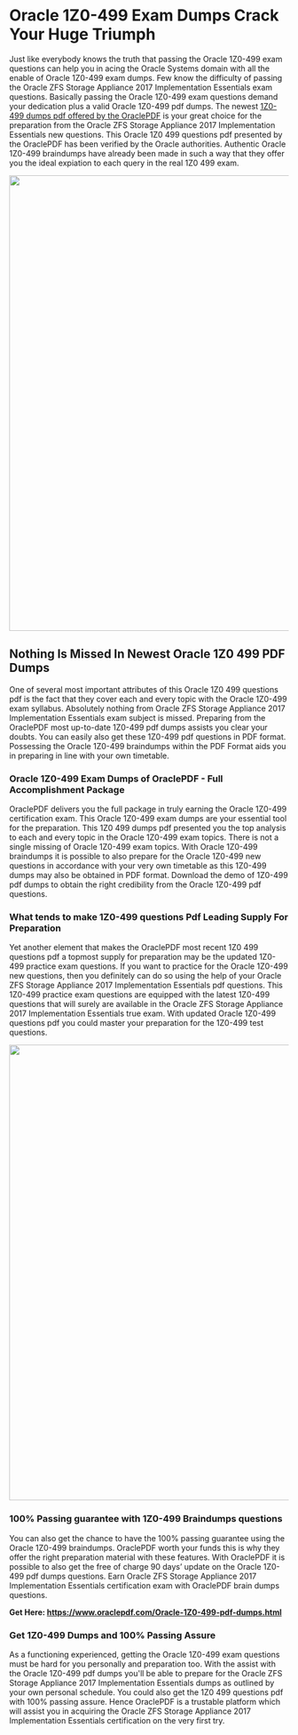 <h1>Oracle 1Z0-499 Exam Dumps Crack Your Huge Triumph</h1>
<p>Just like everybody knows the truth that passing the Oracle 1Z0-499 exam questions can help you in acing the&nbsp;Oracle Systems&nbsp;domain with all the enable of Oracle 1Z0-499 exam dumps. Few know the difficulty of passing the Oracle ZFS Storage Appliance 2017 Implementation Essentials exam questions. Basically passing the Oracle 1Z0-499 exam questions demand your dedication plus a valid Oracle 1Z0-499 pdf dumps. The newest&nbsp;<a href="https://www.oraclepdf.com/Oracle-1Z0-499-pdf-dumps.html">1Z0-499 dumps pdf offered by the OraclePDF</a>&nbsp;is your great choice for the preparation from the Oracle ZFS Storage Appliance 2017 Implementation Essentials new questions. This Oracle 1Z0 499 questions pdf presented by the OraclePDF has been verified by the Oracle authorities. Authentic Oracle 1Z0-499 braindumps have already been made in such a way that they offer you the ideal expiation to each query in the real 1Z0 499 exam.</p>
<p><a href="https://www.oraclepdf.com/Oracle-1Z0-499-pdf-dumps.html"><img src="https://i.ibb.co/mJY6Knz/1.png" width="820" /></a></p>
<h2>Nothing Is Missed In Newest Oracle 1Z0 499 PDF Dumps</h2>
<p>One of several most important attributes of this Oracle 1Z0 499 questions pdf is the fact that they cover each and every topic with the Oracle 1Z0-499 exam syllabus. Absolutely nothing from Oracle ZFS Storage Appliance 2017 Implementation Essentials exam subject is missed. Preparing from the OraclePDF most up-to-date 1Z0-499 pdf dumps assists you clear your doubts. You can easily also get these 1Z0-499 pdf questions in PDF format. Possessing the Oracle 1Z0-499 braindumps within the PDF Format aids you in preparing in line with your own timetable.</p>
<h3>Oracle 1Z0-499 Exam Dumps of OraclePDF - Full Accomplishment Package</h3>
<p>OraclePDF delivers you the full package in truly earning the Oracle 1Z0-499 certification exam. This Oracle 1Z0-499 exam dumps are your essential tool for the preparation. This 1Z0 499 dumps pdf presented you the top analysis to each and every topic in the Oracle 1Z0-499 exam topics. There is not a single missing of Oracle 1Z0-499 exam topics. With Oracle 1Z0-499 braindumps it is possible to also prepare for the Oracle 1Z0-499 new questions in accordance with your very own timetable as this 1Z0-499 dumps may also be obtained in PDF format. Download the demo of 1Z0-499 pdf dumps to obtain the right credibility from the Oracle 1Z0-499 pdf questions.</p>
<h3>What tends to make 1Z0-499 questions Pdf Leading Supply For Preparation</h3>
<p>Yet another element that makes the OraclePDF most recent 1Z0 499 questions pdf a topmost supply for preparation may be the updated 1Z0-499 practice exam questions. If you want to practice for the Oracle 1Z0-499 new questions, then you definitely can do so using the help of your Oracle ZFS Storage Appliance 2017 Implementation Essentials pdf questions. This 1Z0-499 practice exam questions are equipped with the latest 1Z0-499 questions that will surely are available in the Oracle ZFS Storage Appliance 2017 Implementation Essentials true exam. With updated Oracle 1Z0-499 questions pdf you could master your preparation for the 1Z0-499 test questions.</p>
<p><img src="https://i.ibb.co/TWQ7T6D/2.png" width="820" /></p>
<h3>100% Passing guarantee with 1Z0-499 Braindumps questions</h3>
<p>You can also get the chance to have the 100% passing guarantee using the Oracle 1Z0-499 braindumps. OraclePDF worth your funds this is why they offer the right preparation material with these features. With OraclePDF it is possible to also get the free of charge 90 days&rsquo; update on the Oracle 1Z0-499 pdf dumps questions. Earn Oracle ZFS Storage Appliance 2017 Implementation Essentials certification exam with&nbsp;OraclePDF&nbsp;brain dumps questions.</p>
<p><strong>Get Here: <a href="https://www.oraclepdf.com/Oracle-1Z0-499-pdf-dumps.html">https://www.oraclepdf.com/Oracle-1Z0-499-pdf-dumps.html</a></strong></p>
<h3>Get 1Z0-499&nbsp;Dumps&nbsp;and 100% Passing Assure</h3>
<p>As a functioning experienced, getting the Oracle 1Z0-499 exam questions must be hard for you personally and preparation too. With the assist with the Oracle 1Z0-499 pdf dumps you'll be able to prepare for the Oracle ZFS Storage Appliance 2017 Implementation Essentials dumps as outlined by your own personal schedule. You could also get the 1Z0 499 questions pdf with 100% passing assure. Hence OraclePDF is a trustable platform which will assist you in acquiring the Oracle ZFS Storage Appliance 2017 Implementation Essentials certification on the very first try.</p>
